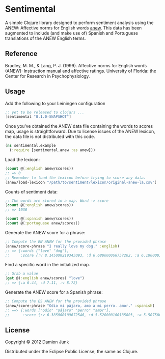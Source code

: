 # Sentimental

A simple Clojure library designed to perform sentiment analysis using
the ANEW: Affective norms for English words [anew][]. This data has
been augmented to include (and make use of) Spanish and Portuguese 
translations of the ANEW English terms.

## Reference

Bradley, M. M., & Lang, P. J. (1999). 
Affective norms for English words (ANEW): 
Instruction manual and affective ratings. 
University of Florida: the Center for Research in Psychophysiology.

[anew]: http://csea.phhp.ufl.edu/media/anewmessage.html  "ANEW"

## Usage

Add the following to your Leiningen configuration

```clojure
;; yet to be released to clojars ...
[sentimental "0.1.0-SNAPSHOT"]
```

Once you've obtained the ANEW data file containing the words to scores
map, usage is straightforward. Due to license issues of the ANEW
lexicon, the data file is not distributed with this code. 

```clojure
(ns sentimental.example
  (:require [sentimental.anew :as anew]))
```

Load the lexicon:

```clojure
(count @(:english anew/scores))
;; => 0
;; Remember to load the lexicon before trying to score any data.
(anew/load-lexicon "/path/to/sentiment/lexicon/original-anew-la.csv")
```

Counts of sentiment data:

```clojure
;; The words are stored in a map. Word -> score
(count @(:english anew/scores))
;; => 1030

(count @(:spanish anew/scores))
(count @(:portuguese anew/scores))
```

Generate the ANEW score for a phrase:

```clojure
;; Compute the EN ANEW for the provided phrase
(anew/score-phrase "I really love my dog." :english)
;; => {:words ["love" "dog"],
;;     :score {:v 8.145000219345093, :d 6.680000066757202, :a 6.1000001430511475}}
```

Find a specific word in the initialized map.

```clojure
;; Grab a value 
(get @(:english anew/scores) "love")
;; => {:a 6.44, :d 7.11, :v 8.72}
```

Generate the ANEW score for a Spanish phrase:

```clojure
;; Compute the ES ANEW for the provided phrase
(anew/score-phrase "Odio mi pájaro, amo a mi perro. amor." :spanish)
;; ==> {:words ["odio" "pájaro" "perro" "amor"],
;;      :score {:v 6.385000109672546, :d 5.520000100135803, :a 5.507500052452087}}
```

## License

Copyright © 2012 Damion Junk

Distributed under the Eclipse Public License, the same as Clojure.
